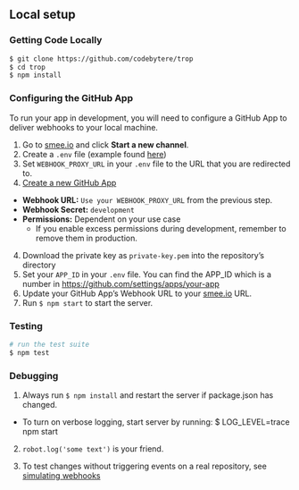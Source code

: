 ## Local setup

### Getting Code Locally

```sh
$ git clone https://github.com/codebytere/trop
$ cd trop
$ npm install
```

### Configuring the GitHub App

To run your app in development, you will need to configure a GitHub App to deliver webhooks to your local machine.

1. Go to [smee.io](https://smee.io/) and click **Start a new channel**.
2. Create a `.env` file (example found [here](.example.env))
2. Set `WEBHOOK_PROXY_URL` in your `.env` file to the URL that you are redirected to.
3. [Create a new GitHub App](https://github.com/settings/apps/new)
  - **Webhook URL:** `Use your WEBHOOK_PROXY_URL` from the previous step.
  - **Webhook Secret:** `development`
  - **Permissions:** Dependent on your use case
    - If you enable excess permissions during development, remember to remove them in production.
4. Download the private key as `private-key.pem` into the repository’s directory
5. Set your `APP_ID` in your `.env` file. You can find the APP_ID which is a number in https://github.com/settings/apps/your-app
6. Update your GitHub App’s Webhook URL to your [smee.io](https://smee.io/) URL.
7. Run `$ npm start` to start the server.

### Testing

```sh
# run the test suite
$ npm test
```

### Debugging

1. Always run `$ npm install` and restart the server if package.json has changed.
  - To turn on verbose logging, start server by running: $ LOG_LEVEL=trace npm start

2. `robot.log('some text')` is your friend.

3. To test changes without triggering events on a real repository, see [simulating webhooks](https://probot.github.io/docs/simulating-webhooks/)
